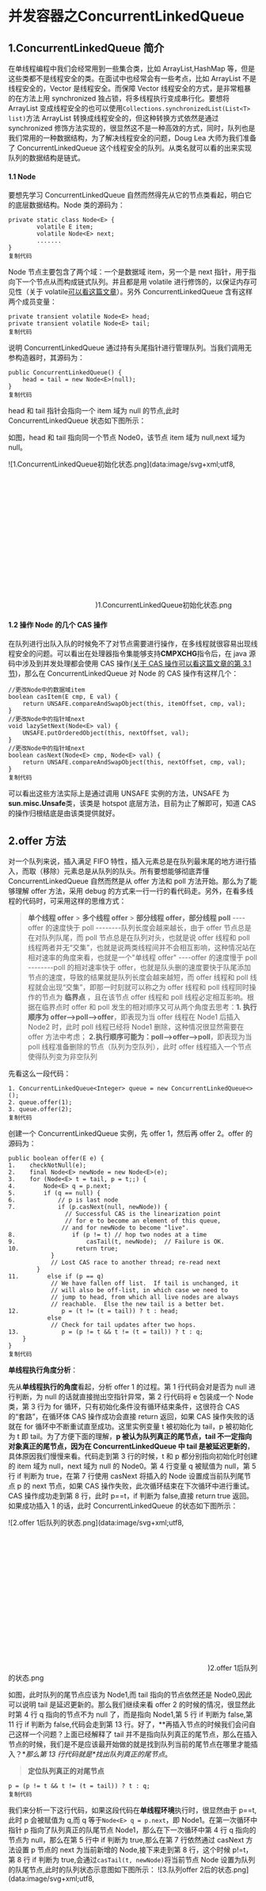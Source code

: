 # 并发容器之ConcurrentLinkedQueue

## 1.ConcurrentLinkedQueue 简介

在单线程编程中我们会经常用到一些集合类，比如 ArrayList,HashMap 等，但是这些类都不是线程安全的类。在面试中也经常会有一些考点，比如 ArrayList 不是线程安全的，Vector 是线程安全。而保障 Vector 线程安全的方式，是非常粗暴的在方法上用 synchronized 独占锁，将多线程执行变成串行化。要想将 ArrayList 变成线程安全的也可以使用`Collections.synchronizedList(List<T> list)`方法 ArrayList 转换成线程安全的，但这种转换方式依然是通过 synchronized 修饰方法实现的，很显然这不是一种高效的方式，同时，队列也是我们常用的一种数据结构，为了解决线程安全的问题，Doug Lea 大师为我们准备了 ConcurrentLinkedQueue 这个线程安全的队列。从类名就可以看的出来实现队列的数据结构是链式。

#### 1.1 Node 

要想先学习 ConcurrentLinkedQueue 自然而然得先从它的节点类看起，明白它的底层数据结构。Node 类的源码为：

```
private static class Node<E> {
        volatile E item;
        volatile Node<E> next;
		.......
}
复制代码
```

Node 节点主要包含了两个域：一个是数据域 item，另一个是 next 指针，用于指向下一个节点从而构成链式队列。并且都是用 volatile 进行修饰的，以保证内存可见性（关于 volatile[可以看这篇文章](https://juejin.im/post/6844903601064640525)）。另外 ConcurrentLinkedQueue 含有这样两个成员变量：

```
private transient volatile Node<E> head;
private transient volatile Node<E> tail;
复制代码
```

说明 ConcurrentLinkedQueue 通过持有头尾指针进行管理队列。当我们调用无参构造器时，其源码为：

```
public ConcurrentLinkedQueue() {
    head = tail = new Node<E>(null);
}
复制代码
```

head 和 tail 指针会指向一个 item 域为 null 的节点,此时 ConcurrentLinkedQueue 状态如下图所示：

如图，head 和 tail 指向同一个节点 Node0，该节点 item 域为 null,next 域为 null。

![1.ConcurrentLinkedQueue初始化状态.png](data:image/svg+xml;utf8,<?xml version="1.0"?><svg xmlns="http://www.w3.org/2000/svg" version="1.1" width="176" height="280"></svg>)1.ConcurrentLinkedQueue初始化状态.png

#### 1.2 操作 Node 的几个 CAS 操作 

在队列进行出队入队的时候免不了对节点需要进行操作，在多线程就很容易出现线程安全的问题。可以看出在处理器指令集能够支持**CMPXCHG**指令后，在 java 源码中涉及到并发处理都会使用 CAS 操作[(关于 CAS 操作可以看这篇文章的第 3.1 节](https://juejin.im/post/6844903600334831629))，那么在 ConcurrentLinkedQueue 对 Node 的 CAS 操作有这样几个：

```
//更改Node中的数据域item
boolean casItem(E cmp, E val) {
    return UNSAFE.compareAndSwapObject(this, itemOffset, cmp, val);
}
//更改Node中的指针域next
void lazySetNext(Node<E> val) {
    UNSAFE.putOrderedObject(this, nextOffset, val);
}
//更改Node中的指针域next
boolean casNext(Node<E> cmp, Node<E> val) {
    return UNSAFE.compareAndSwapObject(this, nextOffset, cmp, val);
}
复制代码
```

可以看出这些方法实际上是通过调用 UNSAFE 实例的方法，UNSAFE 为**sun.misc.Unsafe**类，该类是 hotspot 底层方法，目前为止了解即可，知道 CAS 的操作归根结底是由该类提供就好。

## 2.offer 方法

对一个队列来说，插入满足 FIFO 特性，插入元素总是在队列最末尾的地方进行插入，而取（移除）元素总是从队列的队头。所有要想能够彻底弄懂 ConcurrentLinkedQueue 自然而然是从 offer 方法和 poll 方法开始。那么为了能够理解 offer 方法，采用 debug 的方式来一行一行的看代码走。另外，在看多线程的代码时，可采用这样的思维方式：

> **单个线程 offer** > **多个线程 offer** > **部分线程 offer，部分线程 poll** ----offer 的速度快于 poll --------队列长度会越来越长，由于 offer 节点总是在对队列队尾，而 poll 节点总是在队列对头，也就是说 offer 线程和 poll 线程两者并无“交集”，也就是说两类线程间并不会相互影响，这种情况站在相对速率的角度来看，也就是一个"单线程 offer" ----offer 的速度慢于 poll --------poll 的相对速率快于 offer，也就是队头删的速度要快于队尾添加节点的速度，导致的结果就是队列长度会越来越短，而 offer 线程和 poll 线程就会出现“交集”，即那一时刻就可以称之为 offer 线程和 poll 线程同时操作的节点为 **临界点** ，且在该节点 offer 线程和 poll 线程必定相互影响。根据在临界点时 offer 和 poll 发生的相对顺序又可从两个角度去思考：**1. 执行顺序为 offer-->poll-->offer**，即表现为当 offer 线程在 Node1 后插入 Node2 时，此时 poll 线程已经将 Node1 删除，这种情况很显然需要在 offer 方法中考虑； **2.执行顺序可能为：poll-->offer-->poll**，即表现为当 poll 线程准备删除的节点（队列为空队列），此时 offer 线程插入一个节点使得队列变为非空队列

先看这么一段代码：

```
1. ConcurrentLinkedQueue<Integer> queue = new ConcurrentLinkedQueue<>();
2. queue.offer(1);
3. queue.offer(2);
复制代码
```

创建一个 ConcurrentLinkedQueue 实例，先 offer 1，然后再 offer 2。offer 的源码为：

```
public boolean offer(E e) {
1.    checkNotNull(e);
2.    final Node<E> newNode = new Node<E>(e);
3.    for (Node<E> t = tail, p = t;;) {
4.        Node<E> q = p.next;
5.        if (q == null) {
6.            // p is last node
7.            if (p.casNext(null, newNode)) {
                // Successful CAS is the linearization point
                // for e to become an element of this queue,
               // and for newNode to become "live".
8.                if (p != t) // hop two nodes at a time
9.                    casTail(t, newNode);  // Failure is OK.
10.                return true;
            }
            // Lost CAS race to another thread; re-read next
        }
11.        else if (p == q)
            // We have fallen off list.  If tail is unchanged, it
            // will also be off-list, in which case we need to
            // jump to head, from which all live nodes are always
            // reachable.  Else the new tail is a better bet.
12.            p = (t != (t = tail)) ? t : head;
           else
            // Check for tail updates after two hops.
13.            p = (p != t && t != (t = tail)) ? t : q;
    }
}
复制代码
```

**单线程执行角度分析**：

先从**单线程执行的角度**看起，分析 offer 1 的过程。第 1 行代码会对是否为 null 进行判断，为 null 的话就直接抛出空指针异常，第 2 行代码将 e 包装成一个 Node 类，第 3 行为 for 循环，只有初始化条件没有循环结束条件，这很符合 CAS 的“套路”，在循环体 CAS 操作成功会直接 return 返回，如果 CAS 操作失败的话就在 for 循环中不断重试直至成功。这里实例变量 t 被初始化为 tail，p 被初始化为 t 即 tail。为了方便下面的理解，**p 被认为队列真正的尾节点，tail 不一定指向对象真正的尾节点，因为在 ConcurrentLinkedQueue 中 tail 是被延迟更新的**，具体原因我们慢慢来看。代码走到第 3 行的时候，t 和 p 都分别指向初始化时创建的 item 域为 null，next 域为 null 的 Node0。第 4 行变量 q 被赋值为 null，第 5 行 if 判断为 true，在第 7 行使用 casNext 将插入的 Node 设置成当前队列尾节点 p 的 next 节点，如果 CAS 操作失败，此次循环结束在下次循环中进行重试。CAS 操作成功走到第 8 行，此时 p==t，if 判断为 false,直接 return true 返回。如果成功插入 1 的话，此时 ConcurrentLinkedQueue 的状态如下图所示：

![2.offer 1后队列的状态.png](data:image/svg+xml;utf8,<?xml version="1.0"?><svg xmlns="http://www.w3.org/2000/svg" version="1.1" width="403" height="289"></svg>)2.offer 1后队列的状态.png

如图，此时队列的尾节点应该为 Node1,而 tail 指向的节点依然还是 Node0,因此可以说明 tail 是延迟更新的。那么我们继续来看 offer 2 的时候的情况，很显然此时第 4 行 q 指向的节点不为 null 了，而是指向 Node1,第 5 行 if 判断为 false,第 11 行 if 判断为 false,代码会走到第 13 行。好了，**再插入节点的时候我们会问自己这样一个问题？上面已经解释了 tail 并不是指向队列真正的尾节点，那么在插入节点的时候，我们是不是应该最开始做的就是找到队列当前的尾节点在哪里才能插入？\**那么第 13 行代码就是\**找出队列真正的尾节点**。

> **定位队列真正的对尾节点**

```
p = (p != t && t != (t = tail)) ? t : q;
复制代码
```

我们来分析一下这行代码，如果这段代码在**单线程环境**执行时，很显然由于 p==t,此时 p 会被赋值为 q,而 q 等于`Node<E> q = p.next`，即 Node1。在第一次循环中指针 p 指向了队列真正的队尾节点 Node1，那么在下一次循环中第 4 行 q 指向的节点为 null，那么在第 5 行中 if 判断为 true,那么在第 7 行依然通过 casNext 方法设置 p 节点的 next 为当前新增的 Node,接下来走到第 8 行，这个时候 p!=t，第 8 行 if 判断为 true,会通过`casTail(t, newNode)`将当前节点 Node 设置为队列的队尾节点,此时的队列状态示意图如下图所示： ![3.队列offer 2后的状态.png](data:image/svg+xml;utf8,<?xml version="1.0"?><svg xmlns="http://www.w3.org/2000/svg" version="1.1" width="800" height="600"></svg>)

**tail 指向的节点由 Node0 改变为 Node2**,这里的 casTail 失败不需要重试的原因是，offer 代码中主要是通过 p 的 next 节点 q(`Node<E> q = p.next`)决定后面的逻辑走向的，当 casTail 失败时状态示意图如下： ![4.队列进行入队操作后casTail失败后的状态图.png](data:image/svg+xml;utf8,<?xml version="1.0"?><svg xmlns="http://www.w3.org/2000/svg" version="1.1" width="632" height="299"></svg>)

如图，**如果这里 casTail 设置 tail 失败即 tail 还是指向 Node0 节点的话，无非就是多循环几次通过 13 行代码定位到队尾节点**。

通过对单线程执行角度进行分析，我们可以了解到 poll 的执行逻辑为：

1. **如果 tail 指向的节点的下一个节点（next 域）为 null 的话，说明 tail 指向的节点即为队列真正的队尾节点，因此可以通过 casNext 插入当前待插入的节点,但此时 tail 并未变化，如图 2;**
2. **如果 tail 指向的节点的下一个节点（next 域）不为 null 的话，说明 tail 指向的节点不是队列的真正队尾节点。通过`q（Node<E> q = p.next）`指针往前递进去找到队尾节点，然后通过 casNext 插入当前待插入的节点，并通过 casTail 方式更改 tail，如图 3**。

我们回过头再来看`p = (p != t && t != (t = tail)) ? t : q;`这行代码在单线程中，这段代码永远不会将 p 赋值为 t,那么这么写就不会有任何作用，那我们试着在**多线程**的情况下进行分析。

**多线程执行角度分析**

> **多个线程 offer**

很显然这么写另有深意，其实在**多线程环境**下这行代码很有意思的。 `t != (t = tail)`这个操作**并非一个原子操作**，有这样一种情况：

![5.线程A和线程B有可能的执行时序.png](https://user-gold-cdn.xitu.io/2018/5/6/16334599933a4aab?imageView2/0/w/1280/h/960/format/webp/ignore-error/1)5.线程A和线程B有可能的执行时序.png

如图，假设线程 A 此时读取了变量 t，线程 B 刚好在这个时候 offer 一个 Node 后，此时会修改 tail 指针,那么这个时候线程 A 再次执行 t=tail 时 t 会指向另外一个节点，很显然线程 A 前后两次读取的变量 t 指向的节点不相同，即`t != (t = tail)`为 true,并且由于 t 指向节点的变化`p != t`也为 true，此时该行代码的执行结果为 p 和 t 最新的 t 指针指向了同一个节点，并且此时 t 也是队列真正的对尾节点。那么，现在已经定位到队列真正的队尾节点，就可以执行 offer 操作了。

> **offer->poll->offer**

那么还剩下第 11 行的代码我们没有分析，大致可以猜想到应该就是回答**一部分线程 offer，一部分 poll**的这种情况。当`if (p == q)`为 true 时，说明 p 指向的节点的 next 也指向它自己，这种节点称之为**哨兵节点**，**这种节点在队列中存在的价值不大，一般表示为要删除的节点或者是空节点**。为了能够很好的理解这种情况，我们先看看 poll 方法的执行过程后，再回过头来看，总之这是一个很有意思的事情 :)。

## 3.poll 方法

poll 方法源码如下：

```
public E poll() {    restartFromHead:    1. for (;;) {    2.    for (Node<E> h = head, p = h, q;;) {    3.        E item = p.item; 4.        if (item != null && p.casItem(item, null)) {            // Successful CAS is the linearization point            // for item to be removed from this queue. 5.            if (p != h) // hop two nodes at a time 6.                updateHead(h, ((q = p.next) != null) ? q : p); 7.            return item;        } 8.        else if ((q = p.next) == null) { 9.            updateHead(h, p); 10.            return null;        } 11.        else if (p == q) 12.            continue restartFromHead;        else 13.            p = q;    } } 复制代码 复制代码
} 
```



我们还是先站在**单线程的角度**去理清该方法的基本逻辑。假设 ConcurrentLinkedQueue 初始状态如下图所示：

![6.队列初始状态.png](data:image/svg+xml;utf8,<?xml version="1.0"?><svg xmlns="http://www.w3.org/2000/svg" version="1.1" width="584" height="318"></svg>)6.队列初始状态.png

参数 offer 时的定义，我们还是先将**变量 p 作为队列要删除真正的队头节点，h（head）指向的节点并不一定是队列的队头节点**。先来看 poll 出 Node1 时的情况，由于`p=h=head`，参照上图，很显然此时 p 指向的 Node1 的数据域不为 null,在第 4 行代码中`item!=null`判断为 true 后接下来通过`casItem`将 Node1 的数据域设置为 null。如果 CAS 设置失败则此次循环结束等待下一次循环进行重试。若第 4 行执行成功进入到第 5 行代码，此时 p 和 h 都指向 Node1,第 5 行 if 判断为 false,然后直接到第 7 行 return 回 Node1 的数据域 1，方法运行结束，此时的队列状态如下图。

![7.队列出队操作后的状态.png](data:image/svg+xml;utf8,<?xml version="1.0"?><svg xmlns="http://www.w3.org/2000/svg" version="1.1" width="571" height="322"></svg>)7.队列出队操作后的状态.png

下面继续从队列中 poll，很显然当前 h 和 p 指向的 Node1 的数据域为 null，那么第一件事就是要**定位准备删除的队头节点(找到数据域不为 null 的节点)**。

> 定位删除的队头节点

继续看，第三行代码 item 为 null,第 4 行代码 if 判断为 false,走到第 8 行代码（`q = p.next`）if 也为 false，由于 q 指向了 Node2,在第 11 行的 if 判断也为 false，因此代码走到了第 13 行，这个时候 p 和 q 共同指向了 Node2,也就找到了要删除的真正的队头节点。可以总结出，定位待删除的队头节点的过程为：**如果当前节点的数据域为 null，很显然该节点不是待删除的节点，就用当前节点的下一个节点去试探**。在经过第一次循环后，此时状态图为下图：

![8.经过一次循环后的状态.png](data:image/svg+xml;utf8,<?xml version="1.0"?><svg xmlns="http://www.w3.org/2000/svg" version="1.1" width="584" height="317"></svg>)8.经过一次循环后的状态.png

进行下一次循环，第 4 行的操作同上述，当前假设第 4 行中 casItem 设置成功，由于 p 已经指向了 Node2,而 h 还依旧指向 Node1,此时第 5 行的 if 判断为 true，然后执行`updateHead(h, ((q = p.next) != null) ? q : p)`，此时 q 指向的 Node3，所有传入 updateHead 方法的分别是指向 Node1 的 h 引用和指向 Node3 的 q 引用。updateHead 方法的源码为：

```
final void updateHead(Node<E> h, Node<E> p) {
    if (h != p && casHead(h, p))
        h.lazySetNext(h);
}
复制代码
```

该方法主要是通过`casHead`将队列的 head 指向 Node3,并且通过 `h.lazySetNext`将 Node1 的 next 域指向它自己。最后在第 7 行代码中返回 Node2 的值。此时队列的状态如下图所示：

![9.Node2从队列中出队后的状态.png](https://user-gold-cdn.xitu.io/2018/5/6/16334599be78fdde?imageView2/0/w/1280/h/960/format/webp/ignore-error/1)9.Node2从队列中出队后的状态.png

Node1 的 next 域指向它自己，head 指向了 Node3。如果队列为空队列的话，就会执行到代码的第 8 行`(q = p.next) == null`，if 判断为 true,因此在第 10 行中直接返回 null。以上的分析是从单线程执行的角度去看，也可以让我们了解 poll 的整体思路，现在来做一个总结：

1. **如果当前 head,h 和 p 指向的节点的 Item 不为 null 的话，说明该节点即为真正的队头节点（待删除节点），只需要通过 casItem 方法将 item 域设置为 null,然后将原来的 item 直接返回即可。**
2. **如果当前 head,h 和 p 指向的节点的 item 为 null 的话，则说明该节点不是真正的待删除节点，那么应该做的就是寻找 item 不为 null 的节点。通过让 q 指向 p 的下一个节点（q = p.next）进行试探，若找到则通过 updateHead 方法更新 head 指向的节点以及构造哨兵节点（`通过updateHead方法的h.lazySetNext(h)`）**。

接下来，按照上面分析 offer 的思维方式，下面来分析一下多线程的情况，第一种情况是；

**多线程执行情况分析：**

> **多个线程 poll**

现在回过头来看 poll 方法的源码，有这样一部分：

```
else if (p == q)
    continue restartFromHead;
复制代码
```

这一部分就是处理多个线程 poll 的情况，`q = p.next`也就是说 q 永远指向的是 p 的下一个节点，那么什么情况下会使得 p,q 指向同一个节点呢？根据上面我们的分析，只有 p 指向的节点在 poll 的时候转变成了**哨兵节点**（通过 updateHead 方法中的 h.lazySetNext）。当线程 A 在判断`p==q`时，线程 B 已经将执行完 poll 方法将 p 指向的节点转换为**哨兵节点**并且 head 指向的节点已经发生了改变，所以就需要从 restartFromHead 处执行，保证用到的是最新的 head。

> **poll->offer->poll**

试想，还有这样一种情况，如果当前队列为空队列，线程 A 进行 poll 操作，同时线程 B 执行 offer，然后线程 A 在执行 poll，那么此时线程 A 返回的是 null 还是线程 B 刚插入的最新的那个节点呢？我们来写一代 demo：

```
public static void main(String[] args) {
    Thread thread1 = new Thread(() -> {
        Integer value = queue.poll();
        System.out.println(Thread.currentThread().getName() + " poll 的值为：" + value);
        System.out.println("queue当前是否为空队列：" + queue.isEmpty());
    });
    thread1.start();
    Thread thread2 = new Thread(() -> {
        queue.offer(1);
    });
    thread2.start();
}
复制代码
```

输出结果为：

> Thread-0 poll 的值为：null queue 当前是否为空队列：false

通过 debug 控制线程 thread1 和线程 thread2 的执行顺序，thread1 先执行到第 8 行代码`if ((q = p.next) == null)`，由于此时队列为空队列 if 判断为 true，进入 if 块，此时先让 thread1 暂停，然后 thread2 进行 offer 插入值为 1 的节点后，thread2 执行结束。再让 thread1 执行，这时**thread1 并没有进行重试**，而是代码继续往下走，返回 null，尽管此时队列由于 thread2 已经插入了值为 1 的新的节点。所以输出结果为 thread0 poll 的为 null,然队列不为空队列。因此，**在判断队列是否为空队列的时候是不能通过线程在 poll 的时候返回为 null 进行判断的，可以通过 isEmpty 方法进行判断**。

## 4. offer 方法中部分线程 offer 部分线程 poll

在分析 offer 方法的时候我们还留下了一个问题，即对 offer 方法中第 11 行代码的理解。

> **offer->poll->offer**

在 offer 方法的第 11 行代码`if (p == q)`，能够让 if 判断为 true 的情况为 p 指向的节点为**哨兵节点**，而什么时候会构造哨兵节点呢？在对 poll 方法的讨论中，我们已经找到了答案，即**当 head 指向的节点的 item 域为 null 时会寻找真正的队头节点，等到待插入的节点插入之后，会更新 head，并且将原来 head 指向的节点设置为哨兵节点。**假设队列初始状态如下图所示： ![10.offer和poll相互影响分析时队列初始状态.png](https://user-gold-cdn.xitu.io/2018/5/6/16334599c2390c2b?imageView2/0/w/1280/h/960/format/webp/ignore-error/1) 因此在线程 A 执行 offer 时，线程 B 执行 poll 就会存在如下一种情况： ![11.线程A和线程B可能存在的执行时序.png](https://user-gold-cdn.xitu.io/2018/5/6/16334599cd4cbdab?imageView2/0/w/1280/h/960/format/webp/ignore-error/1)

如图，线程 A 的 tail 节点存在 next 节点 Node1,因此会通过引用 q 往前寻找队列真正的队尾节点，当执行到判断`if (p == q)`时，此时线程 B 执行 poll 操作，在对线程 B 来说，head 和 p 指向 Node0,由于 Node0 的 item 域为 null,同样会往前递进找到队列真正的队头节点 Node1,在线程 B 执行完 poll 之后，Node0 就会转换为**哨兵节点**，也就意味着队列的 head 发生了改变，此时队列状态为下图。

![12.线程B进行poll后队列的状态图.png](https://user-gold-cdn.xitu.io/2018/5/6/16334599d7d92981?imageView2/0/w/1280/h/960/format/webp/ignore-error/1)12.线程B进行poll后队列的状态图.png

此时线程 A 在执行判断`if (p == q)`时就为 true,会继续执行`p = (t != (t = tail)) ? t : head;`，由于 tail 指针没有发生改变所以 p 被赋值为 head,重新从 head 开始完成插入操作。

## 5. HOPS 的设计

通过上面对 offer 和 poll 方法的分析，我们发现 tail 和 head 是延迟更新的，两者更新触发时机为：

**tail 更新触发时机**：当 tail 指向的节点的下一个节点不为 null 的时候，会执行定位队列真正的队尾节点的操作，找到队尾节点后完成插入之后才会通过 casTail 进行 tail 更新；当 tail 指向的节点的下一个节点为 null 的时候，只插入节点不更新 tail。

**head 更新触发时机：**当 head 指向的节点的 item 域为 null 的时候，会执行定位队列真正的队头节点的操作，找到队头节点后完成删除之后才会通过 updateHead 进行 head 更新；当 head 指向的节点的 item 域不为 null 的时候，只删除节点不更新 head。

并且在更新操作时，源码中会有注释为：**hop two nodes at a time**。所以这种延迟更新的策略就被叫做 HOPS 的大概原因是这个（猜的 :)），从上面更新时的状态图可以看出，head 和 tail 的更新是“跳着的”即中间总是间隔了一个。那么这样设计的意图是什么呢？

如果让 tail 永远作为队列的队尾节点，实现的代码量会更少，而且逻辑更易懂。但是，这样做有一个缺点，**如果大量的入队操作，每次都要执行 CAS 进行 tail 的更新，汇总起来对性能也会是大大的损耗。如果能减少 CAS 更新的操作，无疑可以大大提升入队的操作效率，所以 doug lea 大师每间隔 1 次（tail 和队尾节点的距离为 1）进行才利用 CAS 更新 tail。**对 head 的更新也是同样的道理，虽然，这样设计会多出在循环中定位队尾节点，但总体来说读的操作效率要远远高于写的性能，因此，多出来的在循环中定位尾节点的操作的性能损耗相对而言是很小的。

来源于 https://juejin.cn/post/6844903602427805704